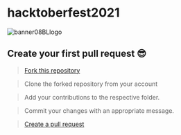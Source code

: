 # hacktoberfest2021
 
![banner08BLlogo](https://user-images.githubusercontent.com/38062348/135741281-aac35470-24c9-409d-87f5-94f5ac98d542.png)

## Create your first pull request :sunglasses:

> [Fork this repository](https://help.github.com/articles/fork-a-repo/)

>  Clone the forked repository from your account

> Add your contributions to the respective folder.

> Commit your changes with an appropriate message.

> [Create a pull request](https://help.github.com/articles/creating-a-pull-request-from-a-fork/)


